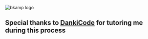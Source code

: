 ![bkamp logo](https://i.imgur.com/7WrjBhS.jpeg)

## Special thanks to [DankiCode](https://cursos.dankicode.com/) for tutoring me during this process

